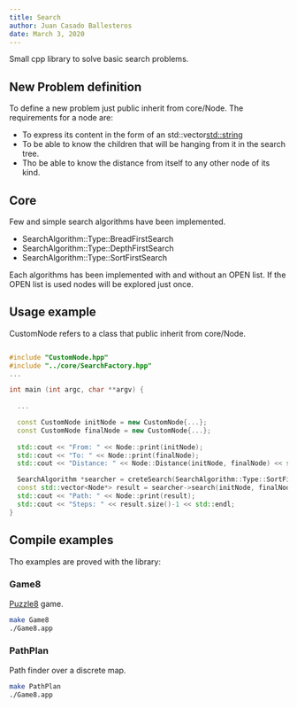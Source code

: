```yaml
---
title: Search
author: Juan Casado Ballesteros
date: March 3, 2020
---
```


Small cpp library to solve basic search problems.

## New Problem definition

To define a new problem just public inherit from core/Node.
The requirements for a node are:

* To express its content in the form of an std::vector<std::string>
* To be able to know the children that will be hanging from it in the search tree.
* Tho be able to know the distance from itself to any other node of its kind.

## Core

Few and simple search algorithms have been implemented.

* SearchAlgorithm::Type::BreadFirstSearch
* SearchAlgorithm::Type::DepthFirstSearch
* SearchAlgorithm::Type::SortFirstSearch
  
Each algorithms has been implemented with and without an OPEN list.
If the OPEN list is used nodes will be explored just once.

## Usage example

CustomNode refers to a class that public inherit from core/Node.

```cpp

#include "CustomNode.hpp"
#include "../core/SearchFactory.hpp"
...

int main (int argc, char **argv) {
  
  ...

  const CustomNode initNode = new CustomNode{...};
  const CustomNode finalNode = new CustomNode{...};
  
  std::cout << "From: " << Node::print(initNode);
  std::cout << "To: " << Node::print(finalNode);
  std::cout << "Distance: " << Node::Distance(initNode, finalNode) << std::endl;

  SearchAlgorithm *searcher = creteSearch(SearchAlgorithm::Type::SortFirstSearch, SearchAlgorithm::Mode::CLOSE);
  const std::vector<Node*> result = searcher->search(initNode, finalNode);
  std::cout << "Path: " << Node::print(result);
  std::cout << "Steps: " << result.size()-1 << std::endl;
}

```

## Compile examples

Tho examples are proved with the library:

### Game8

[Puzzle8](https://blog.goodaudience.com/solving-8-puzzle-using-a-algorithm-7b509c331288) game.

```bash
make Game8
./Game8.app
```

### PathPlan

Path finder over a discrete map.

```bash
make PathPlan
./Game8.app
```
